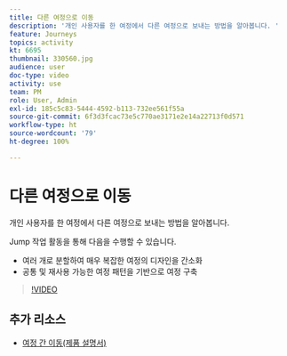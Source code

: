 ```yaml
---
title: 다른 여정으로 이동
description: '개인 사용자를 한 여정에서 다른 여정으로 보내는 방법을 알아봅니다. '
feature: Journeys
topics: activity
kt: 6695
thumbnail: 330560.jpg
audience: user
doc-type: video
activity: use
team: PM
role: User, Admin
exl-id: 185c5c83-5444-4592-b113-732ee561f55a
source-git-commit: 6f3d3fcac73e5c770ae3171e2e14a22713f0d571
workflow-type: ht
source-wordcount: '79'
ht-degree: 100%

---
```


# 다른 여정으로 이동

개인 사용자를 한 여정에서 다른 여정으로 보내는 방법을 알아봅니다.

Jump 작업 활동을 통해 다음을 수행할 수 있습니다.

* 여러 개로 분할하여 매우 복잡한 여정의 디자인을 간소화
* 공통 및 재사용 가능한 여정 패턴을 기반으로 여정 구축

>[!VIDEO](https://video.tv.adobe.com/v/330560?quality=12)

## 추가 리소스

* [여정 간 이동(제품 설명서)](https://experienceleague.adobe.com/docs/journeys/using/building-journeys/about-journey-building/action-activities/jump.html?lang=ko#building-journeys)
